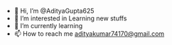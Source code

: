 - 👋 Hi, I’m @AdityaGupta625
- 👀 I’m interested in Learning new stuffs
- 🌱 I’m currently learning 
- 📫 How to reach me adityakumar74170@gmail.com

<!---
AdityaGupta625/AdityaGupta625 is a ✨ special ✨ repository because its `README.md` (this file) appears on your GitHub profile.
You can click the Preview link to take a look at your changes.
--->
